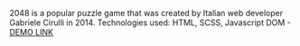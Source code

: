 2048 is a popular puzzle game that was created by Italian web developer Gabriele Cirulli in 2014.
Technologies used: HTML, SCSS, Javascript DOM
    - [DEMO LINK](https://vasyliy22.github.io/2048_game/)
